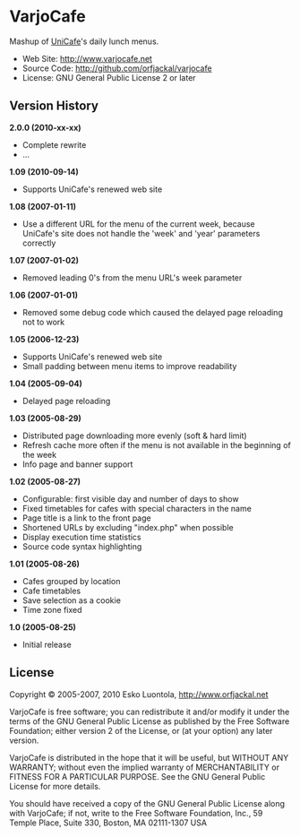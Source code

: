 
VarjoCafe
=========

Mashup of [UniCafe](http://www.unicafe.fi/)'s daily lunch menus.

- Web Site: <http://www.varjocafe.net> 
- Source Code: <http://github.com/orfjackal/varjocafe>
- License: GNU General Public License 2 or later


Version History
---------------

**2.0.0 (2010-xx-xx)**

- Complete rewrite
- ...

**1.09 (2010-09-14)**

- Supports UniCafe's renewed web site

**1.08 (2007-01-11)**

- Use a different URL for the menu of the current week, because UniCafe's site does not handle the 'week' and 'year' parameters correctly

**1.07 (2007-01-02)**

- Removed leading 0's from the menu URL's week parameter

**1.06 (2007-01-01)**

- Removed some debug code which caused the delayed page reloading not to work

**1.05 (2006-12-23)**

- Supports UniCafe's renewed web site
- Small padding between menu items to improve readability

**1.04 (2005-09-04)**

- Delayed page reloading

**1.03 (2005-08-29)**

- Distributed page downloading more evenly (soft & hard limit)
- Refresh cache more often if the menu is not available in the beginning of the week
- Info page and banner support

**1.02 (2005-08-27)**

- Configurable: first visible day and number of days to show
- Fixed timetables for cafes with special characters in the name
- Page title is a link to the front page
- Shortened URLs by excluding "index.php" when possible
- Display execution time statistics
- Source code syntax highlighting

**1.01 (2005-08-26)**

- Cafes grouped by location
- Cafe timetables
- Save selection as a cookie
- Time zone fixed

**1.0 (2005-08-25)**

- Initial release


License
-------

Copyright © 2005-2007, 2010 Esko Luontola, <http://www.orfjackal.net>

VarjoCafe is free software; you can redistribute it and/or modify it under the terms of the GNU General Public License as published by the Free Software Foundation; either version 2 of the License, or (at your option) any later version.

VarjoCafe is distributed in the hope that it will be useful, but WITHOUT ANY WARRANTY; without even the implied warranty of MERCHANTABILITY or FITNESS FOR A PARTICULAR PURPOSE.  See the GNU General Public License for more details.

You should have received a copy of the GNU General Public License along with VarjoCafe; if not, write to the Free Software Foundation, Inc., 59 Temple Place, Suite 330, Boston, MA  02111-1307  USA

